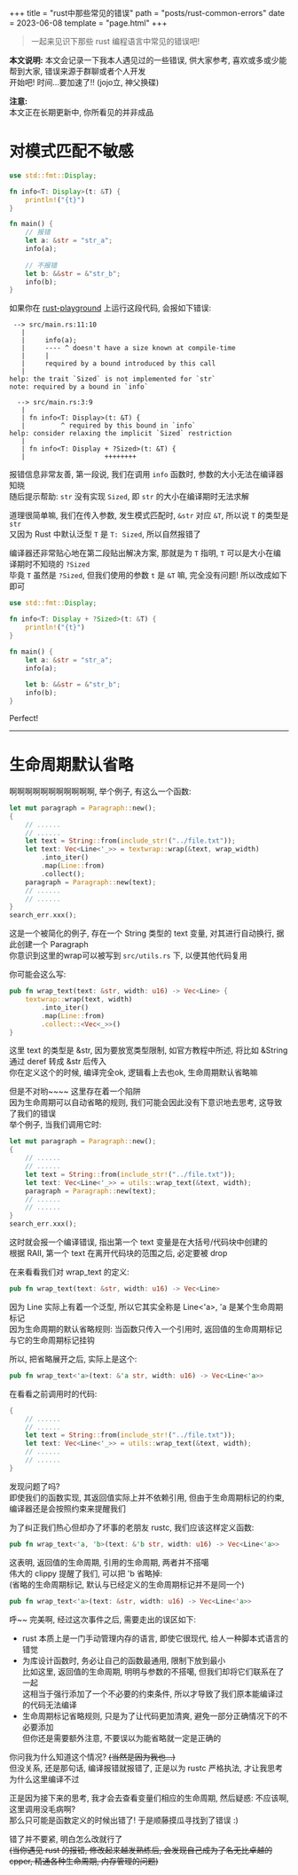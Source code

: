 +++
title = "rust中那些常见的错误"
path = "posts/rust-common-errors"
date = 2023-06-08
template = "page.html"
+++
> 一起来见识下那些 rust 编程语言中常见的错误吧!
<!-- more -->

**本文说明:**
本文会记录一下我本人遇见过的一些错误, 供大家参考, 喜欢或多或少能帮到大家, 错误来源于群聊或者个人开发  
开始吧! 时间...要加速了!! (jojo立, 神父换碟)  

**注意:**  
本文正在长期更新中, 你所看见的并非成品  


# 对模式匹配不敏感

```rust
use std::fmt::Display;

fn info<T: Display>(t: &T) {
    println!("{t}")
}

fn main() {
    // 报错
    let a: &str = "str_a";
    info(a);
    
    // 不报错
    let b: &&str = &"str_b";
    info(b);
}
```

如果你在 [rust-playground](https://play.rust-lang.org) 上运行这段代码, 会报如下错误:  

```
 --> src/main.rs:11:10
   |
   |     info(a);
   |     ---- ^ doesn't have a size known at compile-time
   |     |
   |     required by a bound introduced by this call
   |
help: the trait `Sized` is not implemented for `str`
note: required by a bound in `info`

  --> src/main.rs:3:9
   |
   | fn info<T: Display>(t: &T) {
   |         ^ required by this bound in `info`
help: consider relaxing the implicit `Sized` restriction
   |
   | fn info<T: Display + ?Sized>(t: &T) {
   |                    ++++++++
```

报错信息非常友善, 第一段说, 我们在调用 `info` 函数时, 参数的大小无法在编译器知晓  
随后提示帮助: `str` 没有实现 `Sized`, 即 `str` 的大小在编译期时无法求解  

道理很简单嘛, 我们在传入参数, 发生模式匹配时, `&str` 对应 `&T`, 所以说 `T` 的类型是 `str`  
又因为 Rust 中默认泛型 `T` 是 `T: Sized`, 所以自然报错了  

编译器还非常贴心地在第二段贴出解决方案, 那就是为 `T` 指明, `T` 可以是大小在编译期时不知晓的 `?Sized`  
毕竟 `T` 虽然是 `?Sized`, 但我们使用的参数 `t` 是 `&T` 嘛, 完全没有问题! 所以改成如下即可  

```rust
use std::fmt::Display;

fn info<T: Display + ?Sized>(t: &T) {
    println!("{t}")
}

fn main() {
    let a: &str = "str_a";
    info(a);
    
    let b: &&str = &"str_b";
    info(b);
}
```

Perfect!

- - -

# 生命周期默认省略
啊啊啊啊啊啊啊啊啊啊啊, 举个例子, 有这么一个函数:  

```rust
let mut paragraph = Paragraph::new();
{    
    // ......
    // ......
    let text = String::from(include_str!("../file.txt"));
    let text: Vec<Line<'_>> = textwrap::wrap(&text, wrap_width)
        .into_iter()
        .map(Line::from)
        .collect();
    paragraph = Paragraph::new(text);
    // ......
    // ......
}
search_err.xxx();
```

这是一个被简化的例子, 存在一个 String 类型的 text 变量, 对其进行自动换行, 据此创建一个 Paragraph  
你意识到这里的wrap可以被写到 `src/utils.rs` 下, 以便其他代码复用  

你可能会这么写:  

```rust
pub fn wrap_text(text: &str, width: u16) -> Vec<Line> {
    textwrap::wrap(text, width)
        .into_iter()
        .map(Line::from)
        .collect::<Vec<_>>()
}
```

这里 text 的类型是 &str, 因为要放宽类型限制, 如官方教程中所述, 将比如 &String 通过 deref 转成 &str 后传入  
你在定义这个的时候, 编译完全ok, 逻辑看上去也ok, 生命周期默认省略嘛  

但是不对哟~~~~ 这里存在着一个陷阱  
因为生命周期可以自动省略的规则, 我们可能会因此没有下意识地去思考, 这导致了我们的错误  
举个例子, 当我们调用它时:  

```rust
let mut paragraph = Paragraph::new();
{    
    // ......
    // ......
    let text = String::from(include_str!("../file.txt"));
    let text: Vec<Line<'_>> = utils::wrap_text(&text, width);
    paragraph = Paragraph::new(text);
    // ......
    // ......
}
search_err.xxx();
```

这时就会报一个编译错误, 指出第一个 text 变量是在大括号/代码块中创建的  
根据 RAII, 第一个 text 在离开代码块的范围之后, 必定要被 drop  

在来看看我们对 wrap_text 的定义:  

```rust
pub fn wrap_text(text: &str, width: u16) -> Vec<Line>
```

因为 Line 实际上有着一个泛型, 所以它其实全称是 Line<'a>, 'a 是某个生命周期标记  
因为生命周期的默认省略规则: 当函数只传入一个引用时, 返回值的生命周期标记与它的生命周期标记挂钩  

所以, 把省略展开之后, 实际上是这个:  

```rust
pub fn wrap_text<'a>(text: &'a str, width: u16) -> Vec<Line<'a>>
```

在看看之前调用时的代码:  

```rust
{    
    // ......
    // ......
    let text = String::from(include_str!("../file.txt"));
    let text: Vec<Line<'_>> = utils::wrap_text(&text, width);
    // ......
    // ......
}
```

发现问题了吗?  
即使我们的函数实现, 其返回值实际上并不依赖引用, 但由于生命周期标记的约束, 编译器还是会按照约束来提醒我们  

为了纠正我们热心但却办了坏事的老朋友 rustc, 我们应该这样定义函数:  

```rust
pub fn wrap_text<'a, 'b>(text: &'b str, width: u16) -> Vec<Line<'a>>
```

这表明, 返回值的生命周期, 引用的生命周期, 两者并不搭噶  
伟大的 clippy 提醒了我们, 可以把 'b 省略掉:  
(省略的生命周期标记, 默认与已经定义的生命周期标记并不是同一个)  

```rust
pub fn wrap_text<'a>(text: &str, width: u16) -> Vec<Line<'a>>
```

呼~~ 完美啊, 经过这次事件之后, 需要走出的误区如下:  

- rust 本质上是一门手动管理内存的语言, 即使它很现代, 给人一种脚本式语言的错觉
- 为库设计函数时, 务必让自己的函数最通用, 限制下放到最小  
比如这里, 返回值的生命周期, 明明与参数的不搭噶, 但我们却将它们联系在了一起  
这相当于强行添加了一个不必要的约束条件, 所以才导致了我们原本能编译过的代码无法编译  
- 生命周期标记省略规则, 只是为了让代码更加清爽, 避免一部分正确情况下的不必要添加  
但你还是需要额外注意, 不要误以为能省略就一定是正确的 <br/>

你问我为什么知道这个情况?  ~~(当然是因为我也...)~~  
但没关系, 还是那句话, 编译报错就报错了, 正是以为 rustc 严格执法, 才让我思考为什么这里编译不过  

正是因为接下来的思考, 我才会去查看变量们相应的生命周期, 然后疑惑:  不应该啊, 这里调用没毛病啊?  
那么只可能是函数定义的时候出错了! 于是顺藤摸瓜寻找到了错误 :)  

错了并不要紧, 明白怎么改就行了  
~~(当你遇见 rust 的报错, 修改起来越发熟练后, 会发现自己成为了名无比卓越的 cpper, 精通各种生命周期, 内存管理的问题)~~  
